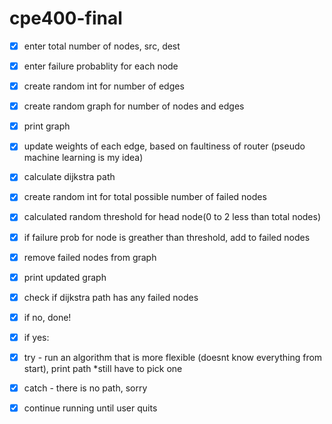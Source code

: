 # cpe400-final

- [x] enter total number of nodes, src, dest

- [x] enter failure probablity for each node

- [x] create random int for number of edges

- [x] create random graph for number of nodes and edges

- [x] print graph

- [x] update weights of each edge, based on faultiness of router (pseudo machine learning is my idea)

- [x] calculate dijkstra path

- [x] create random int for total possible number of failed nodes

- [x] calculated random threshold for head node(0 to 2 less than total nodes)

- [x] if failure prob for node is greather than threshold, add to failed nodes

- [x] remove failed nodes from graph

- [x] print updated graph

- [x] check if dijkstra path has any failed nodes

- [x] if no, done!

- [x] if yes:

- [x] try - run an algorithm that is more flexible (doesnt know everything from start), print path \*still have to pick one

- [x] catch - there is no path, sorry

- [x] continue running until user quits

